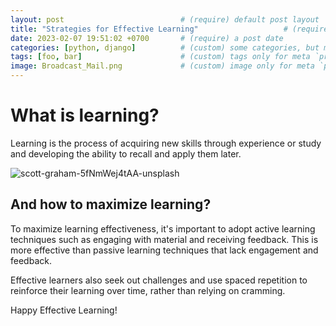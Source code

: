 ```yaml
---
layout: post                          # (require) default post layout
title: "Strategies for Effective Learning"                   # (require) a string title
date: 2023-02-07 19:51:02 +0700       # (require) a post date
categories: [python, django]          # (custom) some categories, but makesure these categories already exists inside path of `category/`
tags: [foo, bar]                      # (custom) tags only for meta `property="article:tag"`
image: Broadcast_Mail.png             # (custom) image only for meta `property="og:image"`, save your image inside path of `static/img/_posts`
---
```


<h1>What is learning?</h1>
<p>Learning is the process of acquiring new skills through experience or study and developing the ability to recall and apply them later.</p>

![scott-graham-5fNmWej4tAA-unsplash](https://user-images.githubusercontent.com/110531071/217258583-e19ed114-6bb6-436c-b7e9-e51afbdc7688.jpg)

<h2>And how to maximize learning?</h2>
<p>To maximize learning effectiveness, it's important to adopt active learning techniques such as engaging with material and receiving feedback. This is more effective than passive learning techniques that lack engagement and feedback.</p> 
<p>Effective learners also seek out challenges and use spaced repetition to reinforce their learning over time, rather than relying on cramming.</p>

<p>Happy Effective Learning!</p>